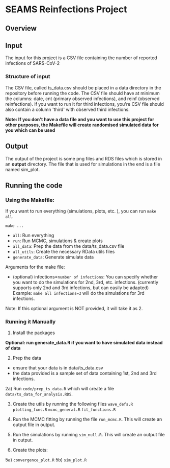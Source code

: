 # SEAMS Reinfections Project

## Overview


## Input
The input for this project is a CSV file containing the number of reported infections of SARS-CoV-2

### Structure of input
The CSV file, called ts_data.csv should be placed in a data directory in the repository before running the code. 
The CSV file should have at minimum the columns: date, cnt (primary observed infections), and reinf (observed reinfections). If you want to run it for third infections, you're CSV file should also contain a column 'third' with observed third infections. 

**Note: If you don't have a data file and you want to use this project for other purposes, the Makefile will create randomised simulated data for you which can be used** 

## Output
The output of the project is some png files and RDS files which is stored in an **output** directory. The file that is used for simulations in the end is a file named sim_plot. 


## Running the code

### Using the Makefile: 
If you want to run everything (simulations, plots, etc. ), you can run `make all`.

`make ...`
  - `all`: Run everything
  - `run`: Run MCMC, simulations & create plots
  - `all_data`: Prep the data from the data/ts_data.csv file
  - `all_utils`: Create the necessary RData utils files
  - `generate_data`: Generate simulate data 

Arguments for the make file: 
  - (optional) infections=`number of infections`: You can specify whether you want to do the simulations for 2nd, 3rd, etc. infections.
  (currently supports only 2nd and 3rd infections, but can easily be adapted)
  Example: `make all infections=3` will do the simulations for 3rd infections. 
  
  Note: If this optional argument is NOT provided, it will take it as 2. 
  
### Running it Manually
1. Install the packages

**Optional: run generate_data.R if you want to have simulated data instead of data**

2. Prep the data  
  - ensure that your data is in data/ts_data.csv
  - the data provided is a sample set of data containing 1st, 2nd and 3rd infections.
  
  2a) Run `code/prep_ts_data.R` which will create a file `data/ts_data_for_analysis.RDS`. 
  
3. Create the utils by running the following files
  `wave_defs.R`
  `plotting_fxns.R`
  `mcmc_general.R`
  `fit_functions.R`
  
4. Run the MCMC fitting by running the file `run_mcmc.R`. This will create an output file in output.

5. Run the simulations by running `sim_null.R`. This will create an output file in output. 

6. Create the plots:
  
  5a) `convergence_plot.R`
  5b) `sim_plot.R`
  
